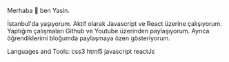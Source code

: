Merhaba 👋 
ben Yasin.

İstanbul'da yaşıyorum. Aktif olarak Javascript ve React üzerine çalışıyorum.
Yaptığım çalışmaları Github ve Youtube üzerinden paylaşıyorum. 
Ayrıca öğrendiklerimi bloğumda paylaşmaya
özen gösteriyorum.

Languages and Tools:
css3 html5 javascript reactJs

